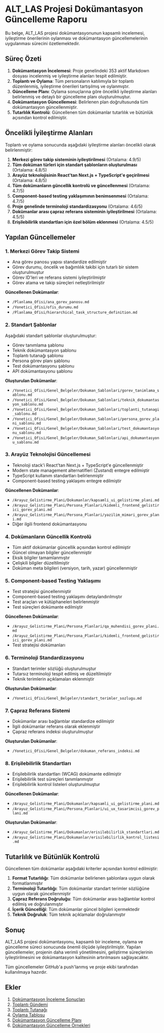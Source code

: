 # ALT_LAS Projesi Dokümantasyon Güncelleme Raporu

Bu belge, ALT_LAS projesi dokümantasyonunun kapsamlı incelemesi, iyileştirme önerilerinin oylanması ve dokümantasyon güncellemelerinin uygulanması sürecini özetlemektedir.

## Süreç Özeti

1. **Dokümantasyon İncelemesi**: Proje genelindeki 353 aktif Markdown dosyası incelenmiş ve iyileştirme alanları tespit edilmiştir.
2. **Toplantı ve Oylama**: Tüm personaların katılımıyla bir toplantı düzenlenmiş, iyileştirme önerileri tartışılmış ve oylanmıştır.
3. **Güncelleme Planı**: Oylama sonuçlarına göre öncelikli iyileştirme alanları belirlenmiş ve detaylı bir güncelleme planı oluşturulmuştur.
4. **Dokümantasyon Güncellemesi**: Belirlenen plan doğrultusunda tüm dokümantasyon güncellenmiştir.
5. **Tutarlılık Kontrolü**: Güncellenen tüm dokümanlar tutarlılık ve bütünlük açısından kontrol edilmiştir.

## Öncelikli İyileştirme Alanları

Toplantı ve oylama sonucunda aşağıdaki iyileştirme alanları öncelikli olarak belirlenmiştir:

1. **Merkezi görev takip sisteminin iyileştirilmesi** (Ortalama: 4.9/5)
2. **Tüm doküman türleri için standart şablonların oluşturulması** (Ortalama: 4.8/5)
3. **Arayüz teknolojisinin React'tan Next.js + TypeScript'e geçirilmesi** (Ortalama: 4.8/5)
4. **Tüm dokümanların güncellik kontrolü ve güncellenmesi** (Ortalama: 4.7/5)
5. **Component-based testing yaklaşımının benimsenmesi** (Ortalama: 4.7/5)
6. **Proje genelinde terminoloji standardizasyonu** (Ortalama: 4.6/5)
7. **Dokümanlar arası çapraz referans sisteminin iyileştirilmesi** (Ortalama: 4.5/5)
8. **Erişilebilirlik standartları için özel bölüm eklenmesi** (Ortalama: 4.5/5)

## Yapılan Güncellemeler

### 1. Merkezi Görev Takip Sistemi

- Ana görev panosu yapısı standardize edilmiştir
- Görev durumu, öncelik ve bağımlılık takibi için tutarlı bir sistem oluşturulmuştur
- Görev ID'leri ve referans sistemi iyileştirilmiştir
- Görev atama ve takip süreçleri netleştirilmiştir

**Güncellenen Dokümanlar**:
- `/Planlama_Ofisi/ana_gorev_panosu.md`
- `/Yonetici_Ofisi/ofis_durumu.md`
- `/Planlama_Ofisi/hierarchical_task_structure_definition.md`

### 2. Standart Şablonlar

Aşağıdaki standart şablonlar oluşturulmuştur:
- Görev tanımlama şablonu
- Teknik dokümantasyon şablonu
- Toplantı tutanağı şablonu
- Persona görev planı şablonu
- Test dokümantasyonu şablonu
- API dokümantasyonu şablonu

**Oluşturulan Dokümanlar**:
- `/Yonetici_Ofisi/Genel_Belgeler/Dokuman_Sablonlari/gorev_tanimlama_sablonu.md`
- `/Yonetici_Ofisi/Genel_Belgeler/Dokuman_Sablonlari/teknik_dokumantasyon_sablonu.md`
- `/Yonetici_Ofisi/Genel_Belgeler/Dokuman_Sablonlari/toplanti_tutanagi_sablonu.md`
- `/Yonetici_Ofisi/Genel_Belgeler/Dokuman_Sablonlari/persona_gorev_plani_sablonu.md`
- `/Yonetici_Ofisi/Genel_Belgeler/Dokuman_Sablonlari/test_dokumantasyonu_sablonu.md`
- `/Yonetici_Ofisi/Genel_Belgeler/Dokuman_Sablonlari/api_dokumantasyonu_sablonu.md`

### 3. Arayüz Teknolojisi Güncellemesi

- Teknoloji stack'i React'tan Next.js + TypeScript'e güncellenmiştir
- Modern state management alternatifleri (Zustand) entegre edilmiştir
- TypeScript kullanım standartları belirlenmiştir
- Component-based testing yaklaşımı entegre edilmiştir

**Güncellenen Dokümanlar**:
- `/Arayuz_Gelistirme_Plani/Dokumanlar/kapsamli_ui_gelistirme_plani.md`
- `/Arayuz_Gelistirme_Plani/Persona_Planlari/kidemli_frontend_gelistirici_gorev_plani.md`
- `/Arayuz_Gelistirme_Plani/Persona_Planlari/yazilim_mimari_gorev_plani.md`
- Diğer ilgili frontend dokümantasyonu

### 4. Dokümanların Güncellik Kontrolü

- Tüm aktif dokümanlar güncellik açısından kontrol edilmiştir
- Güncel olmayan bilgiler güncellenmiştir
- Eksik bilgiler tamamlanmıştır
- Çelişkili bilgiler düzeltilmiştir
- Doküman meta bilgileri (versiyon, tarih, yazar) güncellenmiştir

### 5. Component-based Testing Yaklaşımı

- Test stratejisi güncellenmiştir
- Component-based testing yaklaşımı detaylandırılmıştır
- Test araçları ve kütüphaneleri belirlenmiştir
- Test süreçleri dokümante edilmiştir

**Güncellenen Dokümanlar**:
- `/Arayuz_Gelistirme_Plani/Persona_Planlari/qa_muhendisi_gorev_plani.md`
- `/Arayuz_Gelistirme_Plani/Persona_Planlari/kidemli_frontend_gelistirici_gorev_plani.md`
- Test stratejisi dokümanları

### 6. Terminoloji Standardizasyonu

- Standart terimler sözlüğü oluşturulmuştur
- Tutarsız terminoloji tespit edilmiş ve düzeltilmiştir
- Teknik terimlerin açıklamaları eklenmiştir

**Oluşturulan Dokümanlar**:
- `/Yonetici_Ofisi/Genel_Belgeler/standart_terimler_sozlugu.md`

### 7. Çapraz Referans Sistemi

- Dokümanlar arası bağlantılar standardize edilmiştir
- İlgili dokümanlar referans olarak eklenmiştir
- Çapraz referans indeksi oluşturulmuştur

**Oluşturulan Dokümanlar**:
- `/Yonetici_Ofisi/Genel_Belgeler/dokuman_referans_indeksi.md`

### 8. Erişilebilirlik Standartları

- Erişilebilirlik standartları (WCAG) dokümante edilmiştir
- Erişilebilirlik test süreçleri tanımlanmıştır
- Erişilebilirlik kontrol listeleri oluşturulmuştur

**Güncellenen Dokümanlar**:
- `/Arayuz_Gelistirme_Plani/Dokumanlar/kapsamli_ui_gelistirme_plani.md`
- `/Arayuz_Gelistirme_Plani/Persona_Planlari/ui_ux_tasarimcisi_gorev_plani.md`

**Oluşturulan Dokümanlar**:
- `/Arayuz_Gelistirme_Plani/Dokumanlar/erisilebilirlik_standartlari.md`
- `/Arayuz_Gelistirme_Plani/Dokumanlar/erisilebilirlik_kontrol_listesi.md`

## Tutarlılık ve Bütünlük Kontrolü

Güncellenen tüm dokümanlar aşağıdaki kriterler açısından kontrol edilmiştir:

1. **Format Tutarlılığı**: Tüm dokümanlar belirlenen şablonlara uygun olarak formatlanmıştır
2. **Terminoloji Tutarlılığı**: Tüm dokümanlar standart terimler sözlüğüne uygun olarak güncellenmiştir
3. **Çapraz Referans Doğruluğu**: Tüm dokümanlar arası bağlantılar kontrol edilmiş ve doğrulanmıştır
4. **İçerik Güncelliği**: Tüm dokümanlar güncel bilgileri içermektedir
5. **Teknik Doğruluk**: Tüm teknik açıklamalar doğrulanmıştır

## Sonuç

ALT_LAS projesi dokümantasyonu, kapsamlı bir inceleme, oylama ve güncelleme süreci sonucunda önemli ölçüde iyileştirilmiştir. Yapılan güncellemeler, projenin daha verimli yönetilmesini, geliştirme süreçlerinin iyileştirilmesini ve dokümantasyon kalitesinin artırılmasını sağlayacaktır.

Tüm güncellemeler GitHub'a push'lanmış ve proje ekibi tarafından kullanılmaya hazırdır.

## Ekler

1. [Dokümantasyon İnceleme Sonuçları](dokumantasyon_inceleme_sonuclari.md)
2. [Toplantı Gündemi](toplanti_gundemi.md)
3. [Toplantı Tutanağı](toplanti_tutanagi.md)
4. [Oylama Tablosu](oylama_tablosu_iyilestirme.md)
5. [Dokümantasyon Güncelleme Planı](dokumantasyon_guncelleme_plani.md)
6. [Dokümantasyon Güncelleme Örnekleri](dokuman_guncelleme_ornekleri.md)
